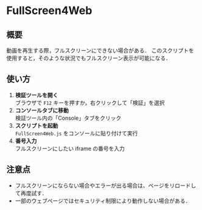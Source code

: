 # FullScreen4Web

## 概要
動画を再生する際，フルスクリーンにできない場合がある． 
このスクリプトを使用すると，そのような状況でもフルスクリーン表示が可能になる．

## 使い方
1. **検証ツールを開く**  
   ブラウザで `F12` キーを押すか，右クリックして「検証」を選択
2. **コンソールタブに移動**  
   検証ツール内の「Console」タブをクリック
3. **スクリプトを起動**  
   `FullScreen4Web.js` をコンソールに貼り付けて実行  
4. **番号入力**  
   フルスクリーンにしたい iframe の番号を入力  

## 注意点
- フルスクリーンにならない場合やエラーが出る場合は、ページをリロードして再度試す．
- 一部のウェブページではセキュリティ制限により動作しない場合がある．
